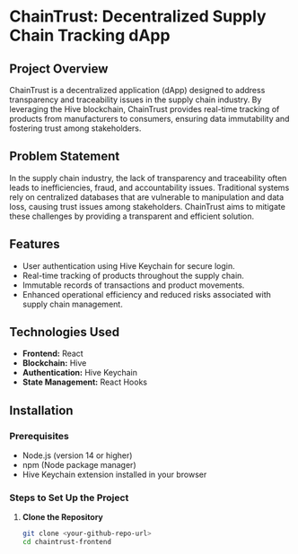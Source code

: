 # ChainTrust: Decentralized Supply Chain Tracking dApp

## Project Overview

ChainTrust is a decentralized application (dApp) designed to address transparency and traceability issues in the supply chain industry. By leveraging the Hive blockchain, ChainTrust provides real-time tracking of products from manufacturers to consumers, ensuring data immutability and fostering trust among stakeholders.

## Problem Statement

In the supply chain industry, the lack of transparency and traceability often leads to inefficiencies, fraud, and accountability issues. Traditional systems rely on centralized databases that are vulnerable to manipulation and data loss, causing trust issues among stakeholders. ChainTrust aims to mitigate these challenges by providing a transparent and efficient solution.

## Features

- User authentication using Hive Keychain for secure login.
- Real-time tracking of products throughout the supply chain.
- Immutable records of transactions and product movements.
- Enhanced operational efficiency and reduced risks associated with supply chain management.

## Technologies Used

- **Frontend:** React
- **Blockchain:** Hive
- **Authentication:** Hive Keychain
- **State Management:** React Hooks

## Installation

### Prerequisites

- Node.js (version 14 or higher)
- npm (Node package manager)
- Hive Keychain extension installed in your browser

### Steps to Set Up the Project

1. **Clone the Repository**
   ```bash
   git clone <your-github-repo-url>
   cd chaintrust-frontend
